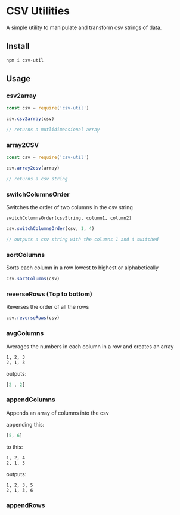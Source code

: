 # CSV Utilities

A simple utility to manipulate and transform csv strings of data.

## Install

```bash
npm i csv-util
```

## Usage

### csv2array

```javascript
const csv = require('csv-util')

csv.csv2array(csv)

// returns a mutlidimensional array
```

### array2CSV

```javascript
const csv = require('csv-util')

csv.array2csv(array)

// returns a csv string
```

### switchColumnsOrder

Switches the order of two columns in the csv string

`switchColumnsOrder(csvString, column1, column2)`

```javascript
csv.switchColumnsOrder(csv, 1, 4)

// outputs a csv string with the columns 1 and 4 switched
```

### sortColumns

Sorts each column in a row lowest to highest or alphabetically

```javascript
csv.sortColumns(csv)
```

### reverseRows (Top to bottom)

Reverses the order of all the rows

```javascript
csv.reverseRows(csv)
```

### avgColumns

Averages the numbers in each column in a row and creates an array

```csv
1, 2, 3
2, 1, 3
```

outputs:

```javascript
[2 , 2]
```

### appendColumns

Appends an array of columns into the csv

appending this:

```javascript
[5, 6]
```

to this:

```csv
1, 2, 4
2, 1, 3
```

outputs:

```csv
1, 2, 3, 5
2, 1, 3, 6
```

### appendRows
